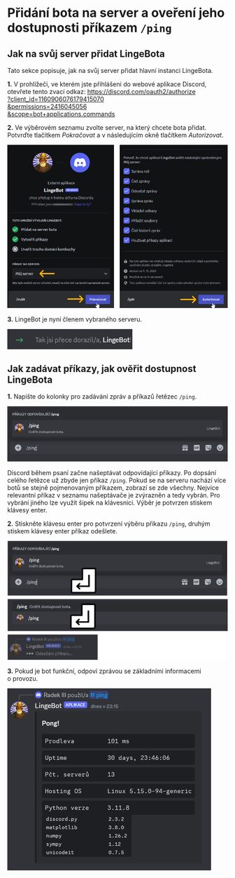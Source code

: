 # Přidání bota na server a oveření jeho dostupnosti příkazem `/ping`

## Jak na svůj server přidat LingeBota

Tato sekce popisuje, jak na svůj server přidat hlavní instanci LingeBota.

__1.__ V&nbsp;prohlížeči, ve kterém jste přihlášeni do webové aplikace Discord, otevřete tento zvací odkaz:
[https://discord.com/oauth2/authorize<br>?client_id=1160906076179415070<br>&permissions=2416045056<br>&scope=bot+applications.commands](https://discord.com/oauth2/authorize?client_id=1160906076179415070&permissions=2416045056&scope=bot+applications.commands)

__2.__ Ve výběrovém seznamu zvolte server, na který chcete bota přidat. Potvrďte tlačítkem _Pokračovat_ a v&nbsp;následujícím okně tlačítkem _Autorizovat_.

![h](../img/010301.png)

__3.__ LingeBot je nyní členem vybraného serveru.

![h](../img/010302.png)

## Jak zadávat příkazy, jak ověřit dostupnost LingeBota

__1.__ Napište do kolonky pro zadávání zpráv a příkazů řetězec `/ping`.

![h](../img/010303.png)

Discord během psaní začne našeptávat odpovídající příkazy. Po dopsání celého řetězce už zbyde jen příkaz `/ping`. Pokud se na serveru nachází více botů se stejně pojmenovaným příkazem, zobrazí se zde všechny. Nejvíce relevantní příkaz v&nbsp;seznamu našeptávače je zvýrazněn a tedy vybrán. Pro vybrání jiného lze využít šipek na klávesnici. Výběr je potvrzen stiskem klávesy enter.

__2.__ Stiskněte klávesu enter pro potvrzení výběru příkazu `/ping`, druhým stiskem klávesy enter příkaz odešlete.

![h](../img/010304.png)

__3.__ Pokud je bot funkční, odpoví zprávou se základními informacemi o&nbsp;provozu.

![h](../img/010305.png)
